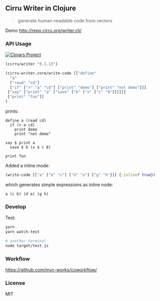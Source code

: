 
Cirru Writer in Clojure
---

> generate human-readable code from vectors

Demo http://repo.cirru.org/writer.clj/

### API Usage

[![Clojars Project](https://img.shields.io/clojars/v/cirru/writer.svg)](https://clojars.org/cirru/writer)

```clojure
[cirru/writer "0.1.13"]
```

```clojure
(cirru-writer.core/write-code [["define"
  "a"
  ["read" "cd"]
  ["if" [">" "a" "cd"] ["print" "demo"] ["print" "not demo"]]]
 ["say" ["print" "a" ["save" ["b" ["x" ["c" "8"]]]]]]
 ["print" "fun"]]
)
```

prints:

```cirru
define a (read cd)
  if (> a cd)
    print demo
    print "not demo"

say $ print a
  save $ b (x $ c 8)

print fun
```

Added a inline mode:

```clojure
(write-code [["a" ["b" "c"] ["d" "e"] ["g" "h"]]] {:inline? true})
```

which generates simple expressions as inline node:

```cirru
a (c b) (d e) (g h)
```

### Develop

Test:

```bash
yarn
yarn watch-test

# another terminal
node target/test.js
```

### Workflow

https://github.com/mvc-works/coworkflow/

### License

MIT
